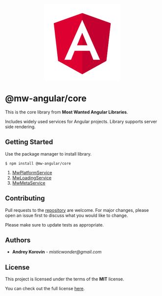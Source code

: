 <p align="center">
  <img width="250" height="250" src="https://raw.githubusercontent.com/mw-angular/toolbox/main/logo.png">
</p>

# @mw-angular/core

This is the core library from **Most Wanted Angular Libraries**.

Includes widely used services for Angular projects.
Library supports server side rendering.

## Getting Started

Use the package manager to install library.

```
$ npm install @mw-angular/core
```

1. [MwPlatformService](https://github.com/mw-angular/toolbox/blob/main/libs/mw-angular/core/src/lib/services/mw-platform/mw-platform.service.md)
2. [MwLoadingService](https://github.com/mw-angular/toolbox/blob/main/libs/mw-angular/core/src/lib/services/mw-loading/mw-loading.service.md)
3. [MwMetaService](https://github.com/mw-angular/toolbox/blob/main/libs/mw-angular/core/src/lib/services/mw-meta/mw-meta.service.md)

## Contributing

Pull requests to the [repository](https://github.com/mw-angular/toolbox) are welcome.
For major changes, please open an issue first to discuss what you would like to change.

Please make sure to update tests as appropriate.

## Authors

- **Andrey Korovin** - _misticwonder@gmail.com_

## License

This project is licensed under the terms of the **MIT** license.

You can check out the full license [here](https://raw.githubusercontent.com/mw-angular/toolbox/main/libs/mw-angular/core/LICENSE).
